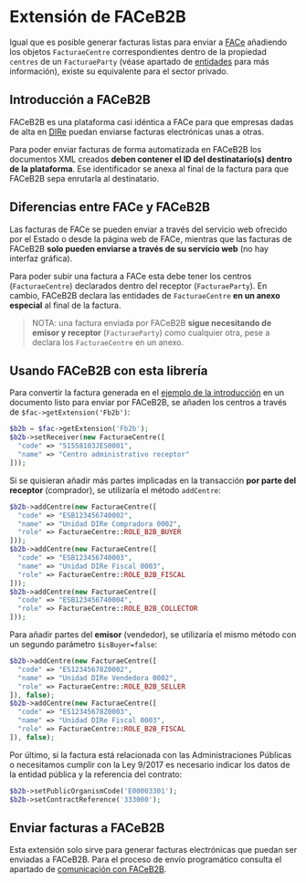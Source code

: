 # Extensión de FACeB2B
Igual que es posible generar facturas listas para enviar a [FACe](https://face.gob.es/) añadiendo los objetos `FacturaeCentre` correspondientes dentro de la propiedad `centres` de un `FacturaeParty` (véase apartado de [entidades](02-entidades.md) para más información), existe su equivalente para el sector privado.

## Introducción a FACeB2B
FACeB2B es una plataforma casi idéntica a FACe para que empresas dadas de alta en [DIRe](https://dire.gob.es/) puedan enviarse facturas electrónicas unas a otras.

Para poder enviar facturas de forma automatizada en FACeB2B los documentos XML creados **deben contener el ID del destinatario(s) dentro de la plataforma**. Ese identificador se anexa al final de la factura para que FACeB2B sepa enrutarla al destinatario.

## Diferencias entre FACe y FACeB2B
Las facturas de FACe se pueden enviar a través del servicio web ofrecido por el Estado o desde la página web de FACe, mientras que las facturas de FACeB2B **solo pueden enviarse a través de su servicio web** (no hay interfaz gráfica).

Para poder subir una factura a FACe esta debe tener los centros (`FacturaeCentre`) declarados dentro del receptor (`FacturaeParty`). En cambio, FACeB2B declara las entidades de `FacturaeCentre` **en un anexo especial** al final de la factura.

> NOTA: una factura enviada por FACeB2B **sigue necesitando de emisor y receptor** (`FacturaeParty`) como cualquier otra, pese a declara los `FacturaeCentre` en un anexo.

## Usando FACeB2B con esta librería
Para convertir la factura generada en el [ejemplo de la introducción](01-introduccion.md) en un documento listo para enviar por FACeB2B, se añaden los centros a través de `$fac->getExtension('Fb2b')`:
```php
$b2b = $fac->getExtension('Fb2b');
$b2b->setReceiver(new FacturaeCentre([
  "code" => "51558103JES0001",
  "name" => "Centro administrativo receptor"
]));
```

Si se quisieran añadir más partes implicadas en la transacción **por parte del receptor** (comprador), se utilizaría el método `addCentre`:
```php
$b2b->addCentre(new FacturaeCentre([
  "code" => "ESB123456740002",
  "name" => "Unidad DIRe Compradora 0002",
  "role" => FacturaeCentre::ROLE_B2B_BUYER
]));
$b2b->addCentre(new FacturaeCentre([
  "code" => "ESB123456740003",
  "name" => "Unidad DIRe Fiscal 0003",
  "role" => FacturaeCentre::ROLE_B2B_FISCAL
]));
$b2b->addCentre(new FacturaeCentre([
  "code" => "ESB123456740004",
  "role" => FacturaeCentre::ROLE_B2B_COLLECTOR
]));
```

Para añadir partes del **emisor** (vendedor), se utilizaría el mismo método con un segundo parámetro `$isBuyer=false`:
```php
$b2b->addCentre(new FacturaeCentre([
  "code" => "ES12345678Z0002",
  "name" => "Unidad DIRe Vendedora 0002",
  "role" => FacturaeCentre::ROLE_B2B_SELLER
]), false);
$b2b->addCentre(new FacturaeCentre([
  "code" => "ES12345678Z0003",
  "name" => "Unidad DIRe Fiscal 0003",
  "role" => FacturaeCentre::ROLE_B2B_FISCAL
]), false);
```

Por último, si la factura está relacionada con las Administraciones Públicas o necesitamos cumplir con la Ley 9/2017 es necesario indicar los datos de la entidad pública y la referencia del contrato:
```php
$b2b->setPublicOrganismCode('E00003301');
$b2b->setContractReference('333000');
```

## Enviar facturas a FACeB2B
Esta extensión solo sirve para generar facturas electrónicas que puedan ser enviadas a FACeB2B. Para el proceso de envío programático consulta el apartado de [comunicación con FACeB2B](08-faceb2b.md).
